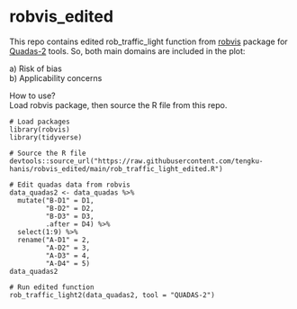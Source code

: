 # robvis_edited
This repo contains edited rob_traffic_light function from [robvis](https://github.com/mcguinlu/robvis) package for [Quadas-2](https://www.bristol.ac.uk/population-health-sciences/projects/quadas/quadas-2/) tools. So, both main domains are included in the plot:     

a) Risk of bias    
b) Applicability concerns 

How to use?   
Load robvis package, then source the R file from this repo.

```Example
# Load packages
library(robvis)
library(tidyverse)

# Source the R file
devtools::source_url("https://raw.githubusercontent.com/tengku-hanis/robvis_edited/main/rob_traffic_light_edited.R")

# Edit quadas data from robvis
data_quadas2 <- data_quadas %>% 
  mutate("B-D1" = D1,
         "B-D2" = D2, 
         "B-D3" = D3, 
         .after = D4) %>% 
  select(1:9) %>% 
  rename("A-D1" = 2,
         "A-D2" = 3,
         "A-D3" = 4,
         "A-D4" = 5)
data_quadas2  

# Run edited function
rob_traffic_light2(data_quadas2, tool = "QUADAS-2")
```
